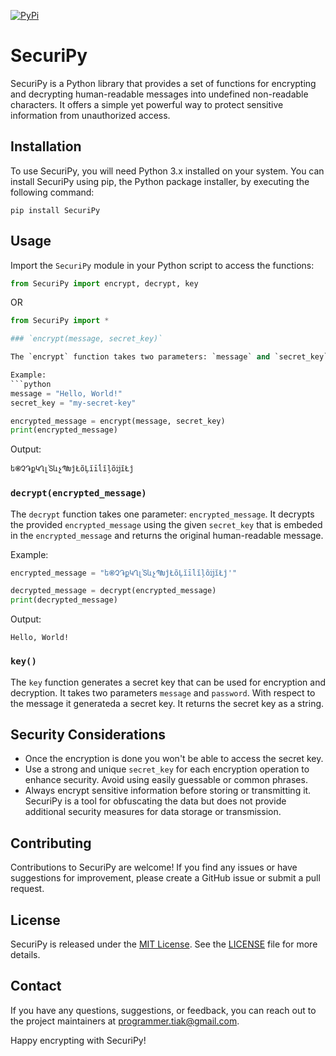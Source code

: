 [![PyPi](https://img.shields.io/pypi/v/matplotlib)](https://pypi.org/project/SecuriPy/)
# SecuriPy

SecuriPy is a Python library that provides a set of functions for encrypting and decrypting human-readable messages into undefined non-readable characters. It offers a simple yet powerful way to protect sensitive information from unauthorized access.

## Installation

To use SecuriPy, you will need Python 3.x installed on your system. You can install SecuriPy using pip, the Python package installer, by executing the following command:

```shell
pip install SecuriPy
```

## Usage

Import the `SecuriPy` module in your Python script to access the functions:

```python
from SecuriPy import encrypt, decrypt, key
```
OR
```python
from SecuriPy import *

### `encrypt(message, secret_key)`

The `encrypt` function takes two parameters: `message` and `secret_key`. It encrypts the provided `message` using the given `secret_key` and returns the encrypted result.

Example:
```python
message = "Hello, World!"
secret_key = "my-secret-key"

encrypted_message = encrypt(message, secret_key)
print(encrypted_message)
```

Output:
```
ե֎Չ֏քԿՂլ֓ՏևչՊԽĵŁõĻĭīĺĭļõĳĭŁĵ
```

### `decrypt(encrypted_message)`

The `decrypt` function takes one parameter: `encrypted_message`. It decrypts the provided `encrypted_message` using the given `secret_key` that is embeded in the `encrypted_message` and returns the original human-readable message.

Example:
```python
encrypted_message = "ե֎Չ֏քԿՂլ֓ՏևչՊԽĵŁõĻĭīĺĭļõĳĭŁĵ'"

decrypted_message = decrypt(encrypted_message)
print(decrypted_message)
```

Output:
```
Hello, World!
```

### `key()`

The `key` function generates a secret key that can be used for encryption and decryption. It takes two parameters `message` and `password`. With respect to the message it generateda a secret key. It returns the secret key as a string.

## Security Considerations

- Once the encryption is done you won't be able to access the secret key.
- Use a strong and unique `secret_key` for each encryption operation to enhance security. Avoid using easily guessable or common phrases.
- Always encrypt sensitive information before storing or transmitting it. SecuriPy is a tool for obfuscating the data but does not provide additional security measures for data storage or transmission.

## Contributing

Contributions to SecuriPy are welcome! If you find any issues or have suggestions for improvement, please create a GitHub issue or submit a pull request.

## License

SecuriPy is released under the [MIT License](https://opensource.org/licenses/MIT). See the [LICENSE](https://github.com/Anupam1707/SecuriPy/blob/main/LICENSE) file for more details.

## Contact

If you have any questions, suggestions, or feedback, you can reach out to the project maintainers at [programmer.tiak@gmail.com](mailto:programmer.tiak@gmail.com).

Happy encrypting with SecuriPy!